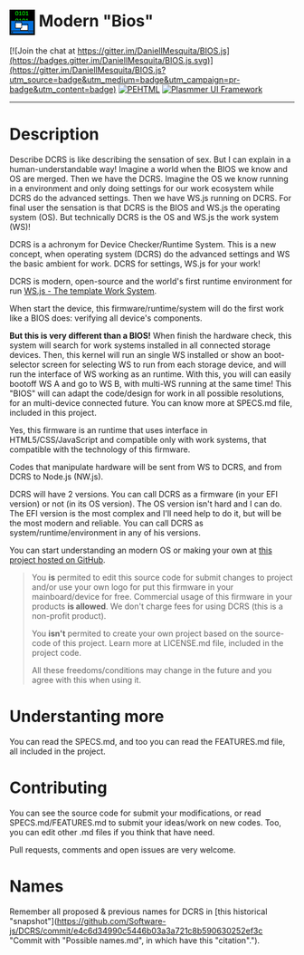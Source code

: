 # <img src="/source/icon.png" align="absmiddle"> Modern "Bios"

[![Join the chat at https://gitter.im/DaniellMesquita/BIOS.js](https://badges.gitter.im/DaniellMesquita/BIOS.js.svg)](https://gitter.im/DaniellMesquita/BIOS.js?utm_source=badge&utm_medium=badge&utm_campaign=pr-badge&utm_content=badge)
[![PEHTML](http://developers.plasmmer.com/badges/PEHTML.svg)](https://github.com/Plasmmer/PEHTML)
[![Plasmmer UI Framework](http://developers.plasmmer.com/badges/Framework.svg)](https://github.com/Software-js/Framework.js)

----------
# Description #

Describe DCRS is like describing the sensation of sex. But I can explain in a human-understandable way! Imagine a world when the BIOS we know and OS are merged. Then we have the DCRS. Imagine the OS we know running in a environment and only doing settings for our work ecosystem while DCRS do the advanced settings. Then we have WS.js running on DCRS. For final user the sensation is that DCRS is the BIOS and WS.js the operating system (OS). But technically DCRS is the OS and WS.js the work system (WS)!

DCRS is a achronym for Device Checker/Runtime System. This is a new concept, when operating system (DCRS) do the advanced settings and WS the basic ambient for work. DCRS for settings, WS.js for your work!

DCRS is modern, open-source and the world's first runtime environment for run [WS.js - The template Work System](https://github.com/Software-js/WS.js "Click here to know more how WS.js works and get started how make your own WS.").

When start the device, this firmware/runtime/system will do the first work like a BIOS does: verifying all device's components.

**But this is very different than a BIOS!** When finish the hardware check, this system will search for work systems installed in all connected storage devices. Then, this kernel will run an single WS installed or show an boot-selector screen for selecting WS to run from each storage device, and will run the interface of WS working as an runtime. With this, you will can easily bootoff WS A and go to WS B, with multi-WS running at the same time! This "BIOS" will can adapt the code/design for work in all possible resolutions, for an multi-device connected future. You can know more at SPECS.md file, included in this project.

Yes, this firmware is an runtime that uses interface in HTML5/CSS/JavaScript and compatible only with work systems, that compatible with the technology of this firmware.

Codes that manipulate hardware will be sent from WS to DCRS, and from DCRS to Node.js (NW.js).

DCRS will have 2 versions. You can call DCRS as a firmware (in your EFI version) or not (in its OS version). The OS version isn't hard and I can do. The EFI version is the most complex and I'll need help to do it, but will be the most modern and reliable. You can call DCRS as system/runtime/environment in any of his versions.

You can start understanding an modern OS or making your own at [this project hosted on GitHub](https://github.com/DaniellMesquita/Modern-OS).

> You **is** permited to edit this source code for submit changes to project and/or use your own logo for put this firmware in your mainboard/device for free. Commercial usage of this firmware in your products **is allowed**. We don't charge fees for using DCRS (this is a non-profit product).
> 
> You **isn't** permited to create your own project based on the source-code of this project. Learn more at LICENSE.md file, included in the project code.
> 
> All these freedoms/conditions may change in the future and you agree with this when using it.

# Understanting more #

You can read the SPECS.md, and too you can read the FEATURES.md file, all included in the project.

# Contributing #

You can see the source code for submit your modifications, or read SPECS.md/FEATURES.md to submit your ideas/work on new codes. Too, you can edit other .md files if you think that have need.

Pull requests, comments and open issues are very welcome.

# Names #

Remember all proposed & previous names for DCRS in [this historical "snapshot"](https://github.com/Software-js/DCRS/commit/e4c6d34990c5446b03a3a721c8b590630252ef3c "Commit with "Possible names.md", in which have this "citation".").